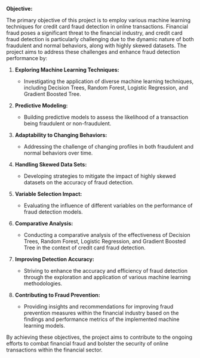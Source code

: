 **Objective:**

The primary objective of this project is to employ various machine learning techniques for credit card fraud detection in online transactions. Financial fraud poses a significant threat to the financial industry, and credit card fraud detection is particularly challenging due to the dynamic nature of both fraudulent and normal behaviors, along with highly skewed datasets. The project aims to address these challenges and enhance fraud detection performance by:

1. **Exploring Machine Learning Techniques:**
   - Investigating the application of diverse machine learning techniques, including Decision Trees, Random Forest, Logistic Regression, and Gradient Boosted Tree.

2. **Predictive Modeling:**
   - Building predictive models to assess the likelihood of a transaction being fraudulent or non-fraudulent.

3. **Adaptability to Changing Behaviors:**
   - Addressing the challenge of changing profiles in both fraudulent and normal behaviors over time.

4. **Handling Skewed Data Sets:**
   - Developing strategies to mitigate the impact of highly skewed datasets on the accuracy of fraud detection.

5. **Variable Selection Impact:**
   - Evaluating the influence of different variables on the performance of fraud detection models.

6. **Comparative Analysis:**
   - Conducting a comparative analysis of the effectiveness of Decision Trees, Random Forest, Logistic Regression, and Gradient Boosted Tree in the context of credit card fraud detection.

7. **Improving Detection Accuracy:**
   - Striving to enhance the accuracy and efficiency of fraud detection through the exploration and application of various machine learning methodologies.

8. **Contributing to Fraud Prevention:**
   - Providing insights and recommendations for improving fraud prevention measures within the financial industry based on the findings and performance metrics of the implemented machine learning models.

By achieving these objectives, the project aims to contribute to the ongoing efforts to combat financial fraud and bolster the security of online transactions within the financial sector.
